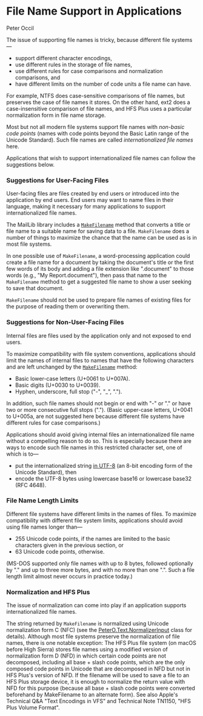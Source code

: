 # File Name Support in Applications

Peter Occil

The issue of supporting file names is tricky, because different file systems&mdash;

- support different character encodings, 
- use different rules in the storage of file names,
- use different rules for case comparisons and normalization comparisons, and
- have different limits on the number of code units a file name can have.

For example, NTFS does case-sensitive comparisons of file names, but preserves the case of file names it stores.  On the other hand, ext2 does a case-insensitive comparison of file names, and HFS Plus uses a particular normalization form in file name storage.

Most but not all modern file systems support file names with _non-basic code points_ (names with code points beyond the Basic Latin range of the Unicode Standard).  Such file names are called _internationalized file names_ here.

Applications that wish to support internationalized file names can follow the suggestions below.

### Suggestions for User-Facing Files

User-facing files are files created by end users or introduced into the application by end users.  End users may want to name files in their language, making it necessary for many applications to support internationalized file names.

The MailLib library includes a [`MakeFilename`](https://peteroupc.github.io/MailLib/docs/PeterO.Mail.ContentDisposition.html#MakeFilename_string) method that converts a title or file name to a suitable name for saving data to a file.  `MakeFilename` does a number of things to maximize the chance that the name can be used as is in most file systems.

In one possible use of `MakeFilename`, a word-processing application could create a file name for a document by taking the document's title or the first few words of its body and adding a file extension like ".document" to those words (e.g., "My Report.document"), then pass that name to the `MakeFilename` method to get a suggested file name to show a user seeking to save that document.

`MakeFilename` should not be used to prepare file names of existing files for the purpose of reading them or overwriting them.

### Suggestions for Non-User-Facing Files

Internal files are files used by the application only and not exposed to end users.

To maximize compatibility with file system conventions, applications should limit the names of internal files to names that have the following characters and are left unchanged by the [`MakeFilename`](https://peteroupc.github.io/MailLib/docs/PeterO.Mail.ContentDisposition.html#MakeFilename_string) method:

- Basic lower-case letters (U+0061 to U+007A).
- Basic digits (U+0030 to U+0039).
- Hyphen, underscore, full stop ("-", "_", ".").

In addition, such file names should not begin or end with "-" or "." or have two or more consecutive full stops ("."). (Basic upper-case letters, U+0041 to U+005a, are not suggested here because different file systems have different rules for case comparisons.)

Applications should avoid giving internal files an internationalized file name without a compelling reason to do so.  This is especially because there are ways to encode such file names in this restricted character set, one of which is to&mdash;
- put the internationalized string [in UTF-8](https://peteroupc.github.io/MailLib/docs/PeterO.DataUtilities.html#GetUtf8Bytes_string_bool) (an 8-bit encoding form of the Unicode Standard), then
- encode the UTF-8 bytes using lowercase base16 or lowercase base32 (RFC 4648).

### File Name Length Limits

Different file systems have different limits in the names of files.  To maximize compatibility with different file system limits, applications should avoid using file names longer than&mdash;

- 255 Unicode code points, if the names are limited to the basic characters given in the previous section, or
- 63 Unicode code points, otherwise.

(MS-DOS supported only file names with up to 8 bytes, followed optionally by "." and up to three more bytes, and with no more than one ".".  Such a file length limit almost never occurs in practice today.)

### Normalization and HFS Plus

The issue of normalization can come into play if an application supports internationalized file names.

The string returned by `MakeFilename` is normalized using Unicode normalization form C (NFC) (see the [PeterO.Text.NormalizerInput](https://peteroupc.github.io/MailLib/docs/PeterO.Text.NormalizerInput.html) class for details). Although most file systems preserve the normalization of file names, there is one notable exception: The HFS Plus file system (on macOS before High Sierra) stores file names using a modified version of normalization form D (NFD) in which certain code points are not decomposed, including all base + slash code points, which are the only composed code points in Unicode that are decomposed in NFD but not in HFS Plus's version of NFD. If the filename will be used to save a file to an HFS Plus storage device, it is enough to normalize the return value with NFD for this purpose (because all base + slash code points were converted beforehand by MakeFilename to an alternate form). See also Apple's Technical Q&A "Text Encodings in VFS" and Technical Note TN1150, "HFS Plus Volume Format".